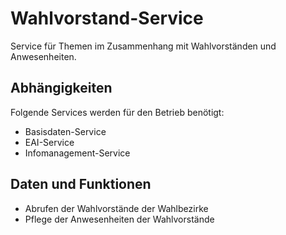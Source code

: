 # Wahlvorstand-Service

Service für Themen im Zusammenhang mit Wahlvorständen und Anwesenheiten.

## Abhängigkeiten

Folgende Services werden für den Betrieb benötigt:
- Basisdaten-Service
- EAI-Service
- Infomanagement-Service

## Daten und Funktionen

- Abrufen der Wahlvorstände der Wahlbezirke
- Pflege der Anwesenheiten der Wahlvorstände